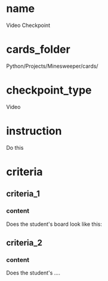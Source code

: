 # name
Video Checkpoint            

# cards_folder
Python/Projects/Minesweeper/cards/
 
# checkpoint_type
Video

# instruction
Do this

# criteria

## criteria_1

### content
Does the student's board look like this:

## criteria_2

### content
Does the student's ....
